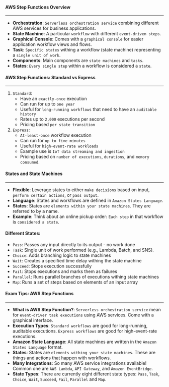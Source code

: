 #### AWS Step Functions Overview

___

* **Orchestration**: `Serverless orchestration service` combining different AWS services for business applications.
* **State Machine**: A particular `workflow` with different `event-driven steps`.
* **Graphical Console**: Comes with a `graphical console` for easier application workflow views and flows.
* **Task**: `Specific states` withing a workflow (state machine) representing a `single unit of work`.
* **Components**: Main components are `state machines` and `tasks`.
* **States**: `Every single step` within a workflow is considered a `state`.

#### AWS Step Functions: Standard vs Express

___

1. `Standard`:
    * Have an `exactly-once` execution
    * Can run for up to `one year`
    * Useful for `long-running workflows` that need to have an `auditable history`
    * Rates up to `2,000` executions per second
    * Pricing based `per state transition`
2. `Express`:
    * `At-least-once` workflow execution
    * Can run for `up to five minutes`
    * Useful for `high-event-rate workloads`
    * Example use is `IoT data streaming and ingestion`
    * Pricing based on `number of executions`, `durations`, and `memory consumed`.

#### States and State Machines

___

* **Flexible**: Leverage states to either `make decisions` based on input, `perform certain actions`, or `pass output`.
* **Language**: States and workflows are defined in `Amazon States Language`.
* **States**: States are `elements within your state machines`. They are referred to by a name.
* **Example**: Think about an online pickup order: `Each step` in that workflow is `considered a state`.

#### Different States:

* `Pass`: Passes any input directly to its output - no work done
* `Task`: Single unit of work performed (e.g., Lambda, Batch, and SNS).
* `Choice`: Adds branching logic to state machines
* `Wait`: Creates a specified time delay withing the state machine
* `Succeed`: Stops execution successfully
* `Fail`: Stops executions and marks them as failures
* `Parallel`: Runs parallel branches of executions withing state machines
* `Map`: Runs a set of steps based on elements of an input array

#### Exam Tips: AWS Step Functions

___

* **What is AWS Step Function?**: `Serverless orchestration service` mean for `event-driver task executions` using AWS
  services. Come with a graphical interface.
* **Execution Types**: `Standard workflows` are good for long-running, auditable executions. `Express workflows` are
  good for high-event-rate executions.
* **Amazon State Language**: All state machines are written in the `Amazon States Language` format.
* **States**: States are `elements withing your state machines`. These are things and actions that happen with
  workflows.
* **Many Integrations**: So many AWS service integrations available! Common one are `AWS Lambda`, `API Gateway`,
  and `Amazon EventBridge`.
* **State Types**: There are currently eight different state
  types: `Pass`, `Task`, `Choice`, `Wait`, `Succeed`, `Fail`, `Parallel` and `Map`.